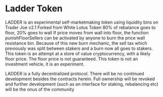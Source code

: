 # Ladder Token

LADDER is an experimental self-marketmaking token using liquidity bins on Trader Joe v2.1
Forked from White Lotus Token
80% of rebalance goes to floor, 20% goes to wall 
If price moves from wall into floor, the function punishFloorSellers can be activated by anyone to burn the price wall resistance bin.
Because of this new burn mechanic, the sell tax which previously was split between stakers and a burn now all goes to stakers.
This token is an attempt at a store of value cryptocurrency, with a likely floor price. The floor price is not guaranteed. This token is not an investment vehicle, it is an experiment. 
 
LADDER is a fully decentralized protocol. There will be no continued development besides the contracts herein. Full ownership will be revoked and further development
(such as an interface for staking, rebalancing etc) will be the onus of the community
